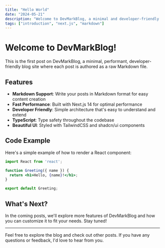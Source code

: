 ```yaml
---
title: "Hello World"
date: "2024-05-21"
description: "Welcome to DevMarkBlog, a minimal and developer-friendly blog platform."
tags: ["introduction", "next.js", "markdown"]
---
```


# Welcome to DevMarkBlog!

This is the first post on DevMarkBlog, a minimal, performant, developer-friendly blog site where each post is authored as a raw Markdown file.

## Features

- **Markdown Support**: Write your posts in Markdown format for easy content creation
- **Fast Performance**: Built with Next.js 14 for optimal performance
- **Developer Friendly**: Simple architecture that's easy to understand and extend
- **TypeScript**: Type safety throughout the codebase
- **Beautiful UI**: Styled with TailwindCSS and shadcn/ui components

## Code Example

Here's a simple example of how to render a React component:

```jsx
import React from 'react';

function Greeting({ name }) {
  return <h1>Hello, {name}!</h1>;
}

export default Greeting;
```

## What's Next?

In the coming posts, we'll explore more features of DevMarkBlog and how you can customize it to fit your needs. Stay tuned!

---

Feel free to explore the blog and check out other posts. If you have any questions or feedback, I'd love to hear from you.